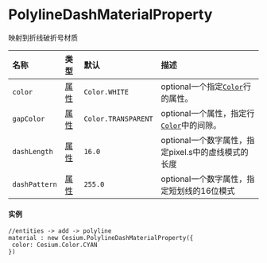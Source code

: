 # PolylineDashMaterialProperty

映射到折线破折号材质

| 名称 | 类型 | 默认 | 描述 |
| :--- | :--- | :--- | :--- |
| `color` | [属性](https://cesiumjs.org/Cesium/Build/Documentation/Property.html) | `Color.WHITE` | optional一个指定[`Color`](https://cesiumjs.org/Cesium/Build/Documentation/Color.html)行的属性。 |
| `gapColor` | [属性](https://cesiumjs.org/Cesium/Build/Documentation/Property.html) | `Color.TRANSPARENT` | optional一个属性，指定行[`Color`](https://cesiumjs.org/Cesium/Build/Documentation/Color.html)中的间隙。 |
| `dashLength` | [属性](https://cesiumjs.org/Cesium/Build/Documentation/Property.html) | `16.0` | optional一个数字属性，指定pixel.s中的虚线模式的长度 |
| `dashPattern` | [属性](https://cesiumjs.org/Cesium/Build/Documentation/Property.html) | `255.0` | optional一个数字属性，指定短划线的16位模式 |

#### 实例

```
//entities -> add -> polyline
material : new Cesium.PolylineDashMaterialProperty({
 color: Cesium.Color.CYAN
})
```



